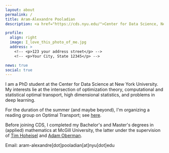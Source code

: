 ```yaml
---
layout: about
permalink: /
title: Aram-Alexandre Pooladian
description: <a href="https://cds.nyu.edu/">Center for Data Science, New York University</a>

profile:
  align: right
  image: I_love_this_photo_of_me.jpg
  address: >
    <!-- <p>123 your address street</p> -->
    <!-- <p>Your City, State 12345</p> -->

news: true
social: true
---
```


I am a PhD student at the Center for Data Science at New York University. My interests lie at the intersection of optimization theory, computational and statistical optimal transport, high dimensional statistics, and problems in deep learning.

For the duration of the summer (and maybe beyond), I'm organizing a reading group on Optimal Transport; see <a href="https://reading-group-mcgill.github.io/">here</a>.

Before joining CDS, I completed my Bachelor's and Master's degrees in (applied) mathematics at McGill University, the latter under the supervision of <a href="http://www.math.mcgill.ca/hoheisel/">Tim Hoheisel</a> and <a href="http://www.adamoberman.net">Adam Oberman</a>.

<!-- My MSc has been graciously funded by the NSERC CGS-M scholarship, FRQNT Master's Scholarship, the Lorne Trottier Accelerator Fellowship, and Mitacs scholarship. -->

Email: aram-alexandre[dot]pooladian[at]nyu[dot]edu

